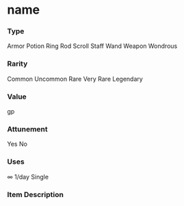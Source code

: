 # name
### Type
Armor
Potion
Ring
Rod
Scroll
Staff
Wand
Weapon
Wondrous
### Rarity
Common
Uncommon
Rare
Very Rare
Legendary
### Value
gp
### Attunement
Yes
No
### Uses
∞
1/day
Single
### Item Description
